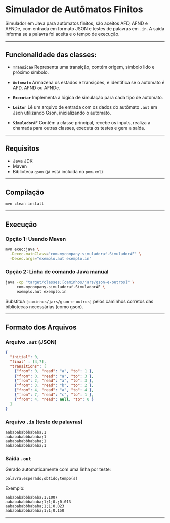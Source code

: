 # Simulador de Autômatos Finitos

Simulador em Java para autômatos finitos, são aceitos AFD, AFND e AFNDe, com entrada em formato JSON e testes de palavras em `.in`. A saída informa se a palavra foi aceita e o tempo de execução.

---

## Funcionalidade das classes:

* **`Transicao`**
  Representa uma transição, contém origem, símbolo lido e próximo símbolo.

* **`Automato`**
  Armazena os estados e transições, e identifica se o autômato é AFD, AFND ou AFNDe.

* **`Executar`**
  Implementa a lógica de simulação para cada tipo de autômato.

* **`Leitor`**
  Lê um arquivo de entrada com os dados do autômato `.aut` em Json utilizando Gson, inicializando o autômato.

* **`SimuladorAF`**
  Contém a classe principal, recebe os inputs, realiza a chamada para outras classes, executa os testes e gera a saída.

---

## Requisitos

* Java JDK
* Maven
* Biblioteca `gson` (já está incluída no `pom.xml`)

---

## Compilação

```bash
mvn clean install
```

---

## Execução

### Opção 1: Usando Maven

```bash
mvn exec:java \
  -Dexec.mainClass="com.mycompany.simuladoraf.SimuladorAF" \
  -Dexec.args="exemplo.aut exemplo.in"
```

### Opção 2: Linha de comando Java manual

```bash
java -cp "target/classes;[caminhos/jars/gson-e-outros]" \
     com.mycompany.simuladoraf.SimuladorAF \
     exemplo.aut exemplo.in
```

Substitua `[caminhos/jars/gson-e-outros]` pelos caminhos corretos das bibliotecas necessárias (como gson).

---

## Formato dos Arquivos

### Arquivo `.aut` (JSON)

```json
{
  "initial": 0,
  "final" : [4,7],
  "transitions": [
    {"from": 0, "read": "a", "to": 1 },
    {"from": 0, "read": "a", "to": 3 },
    {"from": 2, "read": "a", "to": 3 },
    {"from": 3, "read": "b", "to": 2 },
    {"from": 4, "read": "a", "to": 4 },
    {"from": 7, "read": "c", "to": 1 },
    {"from": 4, "read": null, "to": 0 }
  ]
}
```

### Arquivo `.in` (teste de palavras)

```text
aababababbbababa;1
aababababbbababa;1
aababababbbababa;1
aababababbbababa;1
```

### Saída `.out`

Gerado automaticamente com uma linha por teste:

```text
palavra;esperado;obtido;tempo(s)
```

Exemplo:

```text
aababababbbababa;1;1007
aababababbbababa;1;1;0.;0.013
aababababbbababa;1;1;0.023
aababababbbababa;1;1;0.150
```

---
